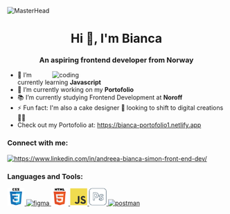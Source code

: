 ![MasterHead](https://cdn.pixabay.com/photo/2023/04/09/19/43/flowers-7912130_960_720.png)
<h1 align="center">Hi 👋, I'm Bianca</h1>
<h3 align="center">An aspiring frontend developer from Norway</h3>

<img align="right" alt="coding" width="400" src="https://cdn.pixabay.com/photo/2023/11/15/20/03/lofi-8390952_1280.png">

- 🌱 I’m currently learning **Javascript**
- 🔭 I’m currently working on my **Portofolio**
- 📚 I’m currently studying Frontend Development at **Noroff**
- ⚡ Fun fact: I'm also a cake designer 🎂 looking to shift to digital creations 👩‍💻
- Check out my Portofolio at: https://bianca-portofolio1.netlify.app

<h3 align="left">Connect with me:</h3>
<p align="left">
<a href="https://linkedin.com/in/https://www.linkedin.com/in/andreea-bianca-simon-front-end-dev/" target="blank"><img align="center" src="https://raw.githubusercontent.com/rahuldkjain/github-profile-readme-generator/master/src/images/icons/Social/linked-in-alt.svg" alt="https://www.linkedin.com/in/andreea-bianca-simon-front-end-dev/" height="30" width="40" /></a>
</p>

<h3 align="left">Languages and Tools:</h3>
<p align="left"> <a href="https://www.w3schools.com/css/" target="_blank" rel="noreferrer"> <img src="https://raw.githubusercontent.com/devicons/devicon/master/icons/css3/css3-original-wordmark.svg" alt="css3" width="40" height="40"/> </a> <a href="https://www.figma.com/" target="_blank" rel="noreferrer"> <img src="https://www.vectorlogo.zone/logos/figma/figma-icon.svg" alt="figma" width="40" height="40"/> </a> <a href="https://www.w3.org/html/" target="_blank" rel="noreferrer"> <img src="https://raw.githubusercontent.com/devicons/devicon/master/icons/html5/html5-original-wordmark.svg" alt="html5" width="40" height="40"/> </a> <a href="https://developer.mozilla.org/en-US/docs/Web/JavaScript" target="_blank" rel="noreferrer"> <img src="https://raw.githubusercontent.com/devicons/devicon/master/icons/javascript/javascript-original.svg" alt="javascript" width="40" height="40"/> </a> <a href="https://www.photoshop.com/en" target="_blank" rel="noreferrer"> <img src="https://raw.githubusercontent.com/devicons/devicon/master/icons/photoshop/photoshop-line.svg" alt="photoshop" width="40" height="40"/> </a> <a href="https://postman.com" target="_blank" rel="noreferrer"> <img src="https://www.vectorlogo.zone/logos/getpostman/getpostman-icon.svg" alt="postman" width="40" height="40"/> </a> </p>

